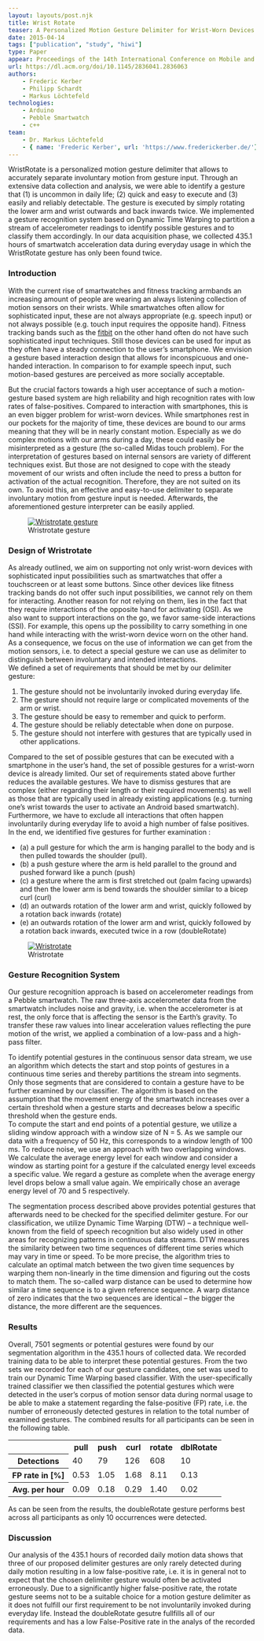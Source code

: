 ```yaml
---
layout: layouts/post.njk
title: Wrist Rotate
teaser: A Personalized Motion Gesture Delimiter for Wrist-Worn Devices
date: 2015-04-14
tags: ["publication", "study", "hiwi"]
type: Paper
appear: Proceedings of the 14th International Conference on Mobile and Ubiquitous Multimedia (Mum-15). November 30 - December 2, Linz, Austria, ACM, 2015.
url: https://dl.acm.org/doi/10.1145/2836041.2836063
authors:
    - Frederic Kerber
    - Philipp Schardt
    - Markus Löchtefeld
technologies:
    - Arduino
    - Pebble Smartwatch
    - c++
team:
    - Dr. Markus Löchtefeld
    - { name: 'Frederic Kerber', url: 'https://www.frederickerber.de/'}
---
```


<p>WristRotate is a personalized motion gesture delimiter that allows to accurately separate involuntary motion from gesture input. Through an extensive data collection and analysis, we were able to identify a gesture that (1) is uncommon in daily life; (2) quick and easy to execute and (3) easily and reliably detectable. The gesture is executed by simply rotating the lower arm and wrist outwards and back inwards twice. We implemented a gesture recognition system based on Dynamic Time Warping to partition a stream of accelerometer readings to identify possible gestures and to classify them accordingly. In our data acquisition phase, we collected 435.1 hours of smartwatch acceleration data during everyday usage in which the WristRotate gesture has only been found twice.
</p>
<h3>Introduction</h3>
<p>With the current rise of smartwatches and fitness tracking armbands an increasing amount of people are wearing an always listening collection of motion sensors on their wrists. While smartwatches often allow for sophisticated input, these are not always appropriate (e.g. speech input) or not always possible (e.g. touch input requires the opposite hand). Fitness tracking bands such as the <a href='http://www.fitbit.com/'>fitbit</a> on the other hand often do not have such sophisticated input techniques. Still those devices can be used for input as they often have a steady connection to the user’s smartphone. We envision a gesture based interaction design that allows for inconspicuous and one-handed interaction. In comparison to for example speech input, such motion-based gestures are perceived as more socially acceptable.</p>

<p>But the crucial factors towards a high user acceptance of such a motion-gesture based system are high reliability and high recognition rates with low rates of false-positives. Compared to interaction with smartphones, this is an even bigger problem for wrist-worn devices. While smartphones rest in our pockets for the majority of time, these devices are bound to our arms meaning that they will be in nearly constant motion. Especially as we do complex motions with our arms during a day, these could easily be misinterpreted as a gesture (the so-called Midas touch problem). For the interpretation of gestures based on internal sensors are variety of different techniques exist. But those are not designed to cope with the steady movement of our wrists and often include the need to press a button for activation of the actual recognition. Therefore, they are not suited on its own. To avoid this, an effective and easy-to-use delimiter to separate involuntary motion from gesture input is needed. Afterwards, the aforementioned gesture interpreter can be easily applied.</p>


<figure >
      <a href="{{ '/assets/projects/wrist-rotate/wristrotate.png' | url}}" >
      <img src="{{ '/assets/projects/wrist-rotate/wristrotate.png' | url}}" alt="Wristrotate gesture" />
      </a>
      <figcaption>Wristrotate gesture</figcaption>
</figure>



<h3>Design of Wristrotate</h3>
<p>As already outlined, we aim on supporting not only wrist-worn devices with sophisticated input possibilities such as smartwatches that offer a touchscreen or at least some buttons. Since other devices like fitness tracking bands do not offer such input possibilities, we cannot rely on them for interacting. Another reason for not relying on them, lies in the fact that they require interactions of the opposite hand for activating (OSI). As we also want to support interactions on the go, we favor same-side interactions (SSI). For example, this opens up the possibility to carry something in one hand while interacting with the wrist-worn device worn on the other hand. As a consequence, we focus on the use of information we can get from the motion sensors, i.e. to detect a special gesture we can use as delimiter to distinguish between involuntary and intended interactions.<br/>
We defined a set of requirements that should be met by our delimiter gesture:
<ol>
<li>The gesture should not be involuntarily invoked during everyday life.</li>
<li>The gesture should not require large or complicated movements of the arm or wrist.</li>
<li>The gesture should be easy to remember and quick to perform.</li>
<li>The gesture should be reliably detectable when done on purpose.</li>
<li>The gesture should not interfere with gestures that are typically used in other applications.</li>
</ol>
</p>


<p>Compared to the set of possible gestures that can be executed with a smartphone in the user’s hand, the set of possible gestures for a wrist-worn device is already limited. Our set of requirements stated above further reduces the available gestures. We have to dismiss gestures that are complex (either regarding their length or their required movements) as well as those that are typically used in already existing applications (e.g. turning one’s wrist towards the user to activate an Android based smartwatch). Furthermore, we have to exclude all interactions that often happen involuntarily during everyday life to avoid a high number of false positives.
<br/>
In the end, we identified five gestures for further examination :
<ul>
<li>(a) a pull gesture for which the arm is hanging parallel to the body and is then pulled towards the shoulder (pull).</li>
<li>(b) a push gesture where the arm is held parallel to the ground and pushed forward like a punch (push)</li>
<li>(c) a gesture where the arm is first stretched out (palm facing upwards) and then the lower arm is bend towards the shoulder similar to a bicep curl (curl)</li>
<li>(d) an outwards rotation of the lower arm and wrist, quickly followed by a rotation back inwards (rotate)</li>
<li>(e) an outwards rotation of the lower arm and wrist, quickly followed by a rotation back inwards, executed twice in a row (doubleRotate)</li>
</ul>
</p>

<figure >
      <a href="{{ '/assets/projects/wrist-rotate/gestures.png' | url}}" >
      <img src="{{ '/assets/projects/wrist-rotate/gestures.png' | url}}" alt="Wristrotate " />
      </a>
      <figcaption >Wristrotate</figcaption>
</figure>


<h3>Gesture Recognition System</h3>
<p>Our gesture recognition approach is based on accelerometer readings from a Pebble smartwatch. The raw three-axis accelerometer data from the smartwatch includes noise and gravity, i.e. when the accelerometer is at rest, the only force that is affecting the sensor is the Earth’s gravity. To transfer these raw values into linear acceleration values reflecting the pure motion of the wrist, we applied a combination of a low-pass and a high-pass filter.</p>

<p>To identify potential gestures in the continuous sensor data stream, we use an algorithm which detects the start and stop points of gestures in a continuous time series and thereby partitions the stream into segments. Only those segments that are considered to contain a gesture have to be further examined by our classifier. The algorithm is based on the assumption that the movement energy of the smartwatch increases over a certain threshold when a gesture starts and decreases below a specific threshold when the gesture ends.<br/>
To compute the start and end points of a potential gesture, we utilize a sliding window approach with a window size of N = 5. As we sample our data with a frequency of 50 Hz, this corresponds to a window length of 100 ms. To reduce noise, we use an approach with two overlapping windows. We calculate the average energy level for each window and consider a window as starting point for a gesture if the calculated energy level exceeds a specific value. We regard a gesture as complete when the average energy level drops below a small value again. We empirically chose an average energy level of 70 and 5 respectively.</p>

<p>The segmentation process described above provides potential gestures that afterwards need to be checked for the specified delimiter gesture. For our classification, we utilize Dynamic Time Warping (DTW) – a technique well-known from the field of speech recognition but also widely used in other areas for recognizing patterns in continuous data streams. DTW measures the similarity between two time sequences of different time series which may vary in time or speed. To be more precise, the algorithm tries to calculate an optimal match between the two given time sequences by warping them non-linearly in the time dimension and figuring out the costs to match them. The so-called warp distance can be used to determine how similar a time sequence is to a given reference sequence. A warp distance of zero indicates that the two sequences are identical – the bigger the distance, the more different are the sequences.
</p>


<h3>Results</h3>
<p>Overall, 7501 segments or potential gestures were found by our segmentation algorithm in the 435.1 hours of collected data. We recorded training data to be able to interpret these potential gestures. From the two sets we recorded for each of our gesture candidates, one set was used to train our Dynamic Time Warping based classifier. With the user-specifically trained classifier we then classified the potential gestures which were detected in the user’s corpus of motion sensor data during normal usage to be able to make a statement regarding the false-positive (FP) rate, i.e. the number of erroneously detected gestures in relation to the total number of examined gestures. The combined results for all participants can be seen in the following table.</p>

<table width="0" border="0" cellspacing="10">
  <tr>
    <th scope="col"></th>
    <th scope="col">pull</th>
    <th scope="col">push</th>
    <th scope="col">curl</th>
    <th scope="col">rotate</th>
    <th scope="col">dblRotate</th>
  </tr>
  <tr>
    <th scope="row">Detections</th>
    <td>40</td>
    <td>79</td>
    <td>126</td>
    <td>608</td>
    <td>10</td>
  </tr>
  <tr>
    <th scope="row">FP rate in [%]</th>
    <td>0.53</td>
    <td>1.05</td>
    <td>1.68</td>
    <td>8.11</td>
    <td>0.13</td>
  </tr>
  <tr>
    <th scope="row">Avg. per hour</th>
    <td>0.09</td>
    <td>0.18</td>
    <td>0.29</td>
    <td>1.40</td>
    <td>0.02</td>
  </tr>
</table>
<p>
As can be seen from the results, the doubleRotate gesture performs best across all participants as only 10 occurrences were detected.</p>

<h3>Discussion</h3>
<p>Our analysis of the 435.1 hours of recorded daily motion data shows that three of our proposed delimiter gestures are only rarely detected during daily motion resulting in a low false-positive rate, i.e. it is in general not to expect that the chosen delimiter gesture would often be activated erroneously. Due to a significantly higher false-positive rate, the rotate gesture seems not to be a suitable choice for a motion gesture delimiter as it does not fulfill our first requirement to be not involuntarily invoked during everyday life. Instead the doubleRotate gesutre fullfills all of our requirements and has a low False-Positive rate in the analys of the recorded data.</p>